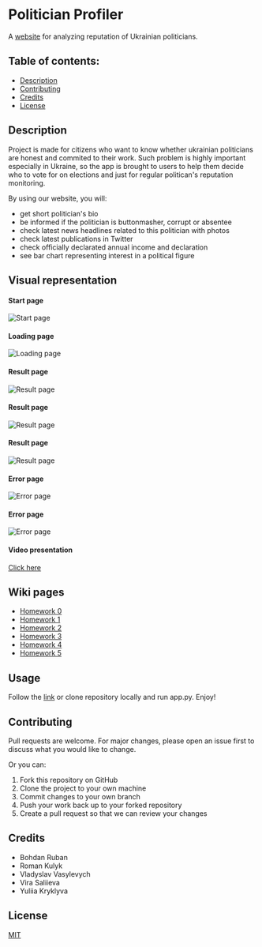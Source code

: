 # Politician Profiler

A [website](https://politician-profiler.herokuapp.com/) for analyzing reputation of Ukrainian politicians.

## Table of contents:
* [Description](#description)
* [Contributing](#contributing)
* [Credits](#credits)
* [License](#license)

## Description

Project is made for citizens who want to know whether ukrainian politicians are honest and commited to their work. Such problem is highly important especially in Ukraine, so the app is brought to users to help them decide who to vote for on elections and just for regular politican's reputation monitoring.

By using our website, you will:
* get short politician's bio
* be informed if the politician is buttonmasher, corrupt or absentee
* check latest news headlines related to this politician with photos
* check latest publications in Twitter
* сheck officially declarated annual income and declaration
* see bar chart representing interest in a political figure

## Visual representation

#### Start page
![Start page](images/1.png)
#### Loading page
![Loading page](images/2.png)
#### Result page
![Result page](images/3.png)
#### Result page
![Result page](images/4.png)
#### Result page
![Result page](images/5.png)
#### Error page
![Error page](images/6.png)
#### Error page
![Error page](images/7.png)
#### Video presentation
[Click here](https://youtu.be/YCokSiGB-GQ)

## Wiki pages

* [Homework 0](https://github.com/iamthewalrus67/politician-profiler/wiki/Домашнє-завдання-№0)
* [Homework 1](https://github.com/iamthewalrus67/politician-profiler/wiki/Домашнє-завдання-№1)
* [Homework 2](https://github.com/iamthewalrus67/politician-profiler/wiki/Домашнє-завдання-№2)
* [Homework 3](https://github.com/iamthewalrus67/politician-profiler/wiki/Домашнє-завдання-№3)
* [Homework 4](https://github.com/iamthewalrus67/politician-profiler/wiki/Домашнє-завдання-№4)
* [Homework 5](https://github.com/iamthewalrus67/politician-profiler/wiki/Домашнє-завдання-№5)


## Usage

Follow the [link](https://politician-profiler.herokuapp.com/) or clone repository locally and run app.py. Enjoy!

## Contributing

Pull requests are welcome. For major changes, please open an issue first to discuss what you would like to change.

Or you can: 
1. Fork this repository on GitHub
2. Clone the project to your own machine
3. Commit changes to your own branch
4. Push your work back up to your forked repository
5. Create a pull request so that we can review your changes

## Credits
* Bohdan Ruban
* Roman Kulyk
* Vladyslav Vasylevych
* Vira Saliieva
* Yuliia Kryklyva

## License
[MIT](LICENSE)
